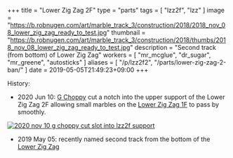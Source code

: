 +++
title = "Lower Zig Zag 2F"
type = "parts"
tags = [ "lzz2f", "lzz" ]
image = "https://b.robnugen.com/art/marble_track_3/construction/2018/2018_nov_08_lower_zig_zag_ready_to_test.jpg"
thumbnail = "https://b.robnugen.com/art/marble_track_3/construction/2018/thumbs/2018_nov_08_lower_zig_zag_ready_to_test.jpg"
description = "Second track (from bottom) of Lower Zig Zag"
workers = [
  "mr_mcglue",
  "dr_sugar",
  "mr_greene",
  "autosticks"
]
aliases = [
    "/p/lzz2f2",
    "/parts/lower-zig-zag-2-ban/"
]
date = 2019-05-05T21:49:23+09:00
+++

History:

* 2020 Jun 10: [G Choppy](/workers/g_choppy/) cut a notch into the upper support of the Lower Zig Zag 2F allowing small marbles on the [Lower Zig Zag 1F](/parts/lower-zig-zag-1f/) to pass by smoothly.

[![2020 nov 10 g choppy cut slot into lzz2f support](//b.robnugen.com/art/marble_track_3/track/parts/2020/thumbs/2020_nov_10_g_choppy_cut_slot_into_lzz2f_support.jpg)](//b.robnugen.com/art/marble_track_3/track/parts/2020/2020_nov_10_g_choppy_cut_slot_into_lzz2f_support.jpg)

* 2019 May 05: recently named second track from the bottom of the [Lower Zig Zag](/parts/lower_zig_zag/)
